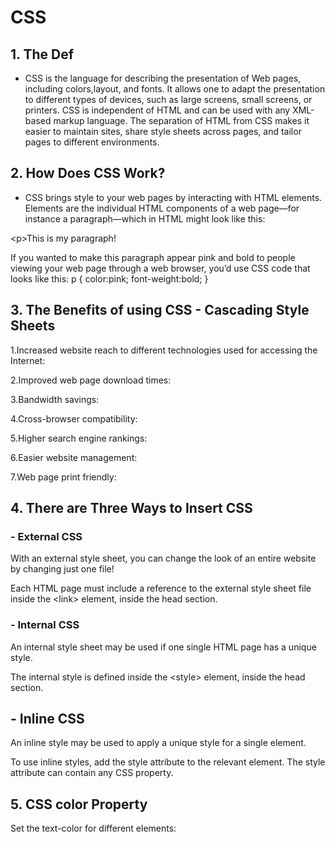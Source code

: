 # CSS

## 1. The Def

- CSS is the language for describing the presentation of Web pages, including colors,layout, and fonts. It allows one to adapt the presentation to different types of devices, such as large screens, small screens, or printers. CSS is independent of HTML and can be used with any XML-based markup language. The separation of HTML from CSS makes it easier to maintain sites, share style sheets across pages, and tailor pages to different environments.  

## 2. How Does CSS Work?

- CSS brings style to your web pages by interacting with HTML elements. Elements are the individual HTML components of a web page—for instance a paragraph—which in HTML might look like this:

\<p>This is my paragraph!</p>
If you wanted to make this paragraph appear pink and bold to people viewing your web page through a web browser, you’d use CSS code that looks like this:
p  {  color:pink;  font-weight:bold;  }

## 3. The Benefits of using CSS - Cascading Style Sheets

1.Increased website reach to different technologies used for accessing the Internet:

2.Improved web page download times:

3.Bandwidth savings:

4.Cross-browser compatibility:

5.Higher search engine rankings:

6.Easier website management:

7.Web page print friendly:

## 4. There are Three Ways to Insert CSS

### - External CSS

 With an external style sheet, you can change the look of an entire website by changing just one file!

 Each HTML page must include a reference to the external style sheet file inside the \<link> element, inside the head section.

### - Internal CSS

 An internal style sheet may be used if one single HTML page has a unique style.

 The internal style is defined inside the \<style> element, inside the head section.

## - Inline CSS

An inline style may be used to apply a unique style for a single element.

To use inline styles, add the style attribute to the relevant element. The style attribute can contain any CSS property.

## 5. CSS color Property

Set the text-color for different elements:
